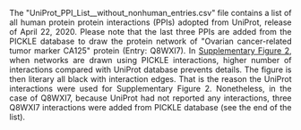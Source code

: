 <p align="justify">
The "UniProt_PPI_List__without_nonhuman_entries.csv" file contains a list of all human protein protein interactions (PPIs) adopted from UniProt, release of April 22, 2020. Please note that the last three PPIs are added from the PICKLE database to draw the protein network of "Ovarian cancer-related tumor marker CA125" protein (Entry: Q8WXI7). In <a href="https://github.com/synaptic-proteolab/CAIR_EMIP/tree/master/Figures/Supplementary_Figure2_reduced.jpg">Supplementary Figure 2</a>, when networks are drawn using PICKLE interactions, higher number of interactions compared with UniProt database prevents details. The figure is then literary all black with interaction edges. That is the reason the UniProt interactions were used for Supplementary Figure 2. Nonetheless, in the case of Q8WXI7, because UniProt had not reported any interactions, three Q8WXI7 interactions were added from PICKLE database (see the end of the list).
</p>
